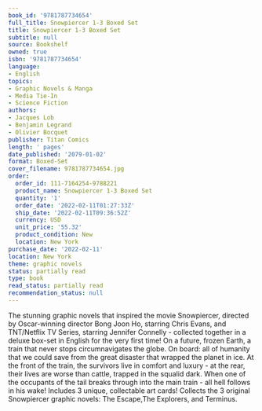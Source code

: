 ```yaml
---
book_id: '9781787734654'
full_title: Snowpiercer 1-3 Boxed Set
title: Snowpiercer 1-3 Boxed Set
subtitle: null
source: Bookshelf
owned: true
isbn: '9781787734654'
language:
- English
topics:
- Graphic Novels & Manga
- Media Tie-In
- Science Fiction
authors:
- Jacques Lob
- Benjamin Legrand
- Olivier Bocquet
publisher: Titan Comics
length: ' pages'
date_published: '2079-01-02'
format: Boxed-Set
cover_filename: 9781787734654.jpg
order:
  order_id: 111-7164254-9788221
  product_name: Snowpiercer 1-3 Boxed Set
  quantity: '1'
  order_date: '2022-02-11T01:27:33Z'
  ship_date: '2022-02-11T09:36:52Z'
  currency: USD
  unit_price: '55.32'
  product_condition: New
  location: New York
purchase_date: '2022-02-11'
location: New York
theme: graphic novels
status: partially read
type: book
read_status: partially read
recommendation_status: null
---
```

The stunning graphic novels that inspired the movie Snowpiercer, directed by Oscar-winning director Bong Joon Ho, starring Chris Evans, and TNT/Netflix TV Series, starring Jennifer Connelly - collected together in a deluxe box-set in English for the very first time!
On a future, frozen Earth, a train that never stops circumnavigates the globe. On board: all of humanity that we could save from the great disaster that wrapped the planet in ice. At the front of the train, the survivors live in comfort and luxury - at the rear, their lives are worse than cattle, trapped in the squalid dark. When one of the occupants of the tail breaks through into the main train - all hell follows in his wake!
Includes 3 unique, collectable art cards!
Collects the 3 original Snowpiercer graphic novels: The Escape,The Explorers, and Terminus.

